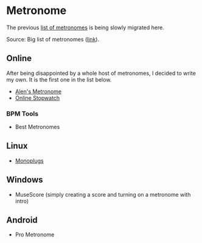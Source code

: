 # Metronome

The previous [list of metronomes](https://sites.google.com/site/alensmusicsite/home/software/metronome) is being slowly migrated here.

Source: Big list of metronomes ([link](http://robertinventor.com/bmwiki/Big_list_of_Windows_and_Online_Metronomes)).

## Online 

After being disappointed by a whole host of metronomes, I decided to write my own. It is the first one in the list below.

- [Alen's Metronome](http://metronome.alensiljak.ml/)
- [Online Stopwatch](https://www.online-stopwatch.com/metronome/)

### BPM Tools

- Best Metronomes

## Linux

- [Monoplugs](http://monoplugs.com/forum/viewtopic.php?t=958)

## Windows

- MuseScore (simply creating a score and turning on a metronome with intro)

## Android

- Pro Metronome
